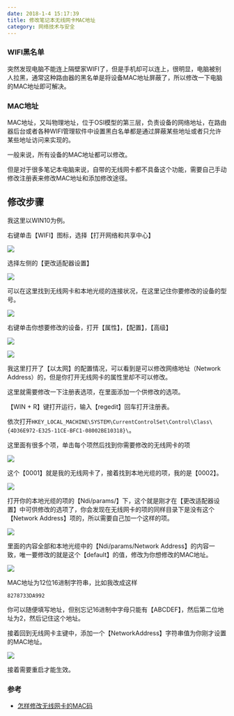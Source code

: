 ```yaml
---
date: 2018-1-4 15:17:39
title: 修改笔记本无线网卡MAC地址
category: 网络技术与安全
---
```


### WIFI黑名单

突然发现电脑不能连上隔壁家WIFI了，但是手机却可以连上，很明显，电脑被别人拉黑，通常这种路由器的黑名单是将设备MAC地址屏蔽了，所以修改一下电脑的MAC地址即可解决。

### MAC地址

MAC地址，又叫物理地址，位于OSI模型的第三层，负责设备的网络地址，在路由器后台或者各种WIFI管理软件中设置黑白名单都是通过屏蔽某些地址或者只允许某些地址访问来实现的。

一般来说，所有设备的MAC地址都可以修改。

但是对于很多笔记本电脑来说，自带的无线网卡都不具备这个功能，需要自己手动修改注册表来修改MAC地址和添加修改途径。



## 修改步骤

我这里以WIN10为例。

右键单击【WIFI】图标，选择【打开网络和共享中心】

![](/pics/2018/01/0401.png)

选择左侧的【更改适配器设置】

![](/pics/2018/01/0402.png)

可以在这里找到无线网卡和本地光缆的连接状况，在这里记住你要修改的设备的型号。

![](/pics/2018/01/0408.png)

右键单击你想要修改的设备，打开【属性】，【配置】，【高级】

![](/pics/2018/01/0403.png)

![](/pics/2018/01/0409.png)

我这里打开了【以太网】的配置情况，可以看到是可以修改网络地址（Network Address）的，但是你打开无线网卡的属性里却不可以修改。

这里就需要修改一下注册表选项，在里面添加一个供修改的选项。

【WIN + R】键打开运行，输入【regedit】回车打开注册表。

依次打开`HKEY_LOCAL_MACHINE\SYSTEM\CurrentControlSet\Control\Class\{4D36E972-E325-11CE-BFC1-08002BE10318}\`。

这里面有很多个项，单击每个项然后找到你需要修改的无线网卡的项

![](/pics/2018/01/0404.png)

这个【0001】就是我的无线网卡了，接着找到本地光缆的项，我的是【0002】。

![](/pics/2018/01/0405.png)

打开你的本地光缆的项的【Ndi/params/】下，这个就是刚才在【更改适配器设置】中可供修改的选项了，你会发现在无线网卡的项的同样目录下是没有这个【Network Address】项的，所以需要自己加一个这样的项。

![](/pics/2018/01/0406.png)

里面的内容全部和本地光缆中的【Ndi/params/Network Address】的内容一致，唯一要修改的就是这个【default】的值，修改为你想修改的MAC地址。

![](/pics/2018/01/0407.png)

MAC地址为12位16进制字符串，比如我改成这样

```
8278733DA992
```

你可以随便填写地址，但别忘记16进制中字母只能有【ABCDEF】，然后第二位地址为2，然后记住这个地址。

接着回到无线网卡主键中，添加一个【NetworkAddress】字符串值为你刚才设置的MAC地址。

![](/pics/2018/01/0410.png)

接着需要重启才能生效。

### 参考

- [怎样修改无线网卡的MAC码](https://jingyan.baidu.com/article/0320e2c180b5471b87507bc0.html)

